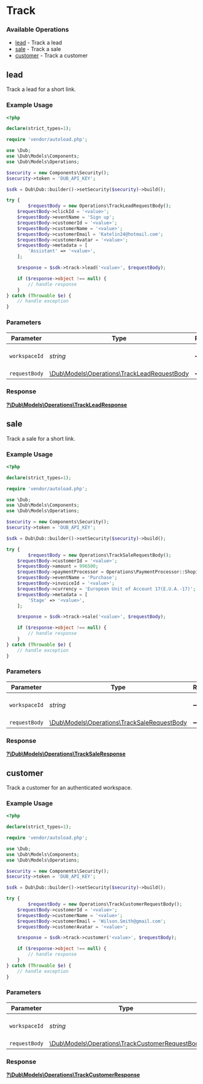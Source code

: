 # Track


### Available Operations

* [lead](#lead) - Track a lead
* [sale](#sale) - Track a sale
* [customer](#customer) - Track a customer

## lead

Track a lead for a short link.

### Example Usage

```php
<?php

declare(strict_types=1);

require 'vendor/autoload.php';

use \Dub;
use \Dub\Models\Components;
use \Dub\Models\Operations;

$security = new Components\Security();
$security->token = 'DUB_API_KEY';

$sdk = Dub\Dub::builder()->setSecurity($security)->build();

try {
        $requestBody = new Operations\TrackLeadRequestBody();
    $requestBody->clickId = '<value>';
    $requestBody->eventName = 'Sign up';
    $requestBody->customerId = '<value>';
    $requestBody->customerName = '<value>';
    $requestBody->customerEmail = 'Katelin24@hotmail.com';
    $requestBody->customerAvatar = '<value>';
    $requestBody->metadata = [
        'Assistant' => '<value>',
    ];

    $response = $sdk->track->lead('<value>', $requestBody);

    if ($response->object !== null) {
        // handle response
    }
} catch (Throwable $e) {
    // handle exception
}
```

### Parameters

| Parameter                                                                                      | Type                                                                                           | Required                                                                                       | Description                                                                                    |
| ---------------------------------------------------------------------------------------------- | ---------------------------------------------------------------------------------------------- | ---------------------------------------------------------------------------------------------- | ---------------------------------------------------------------------------------------------- |
| `workspaceId`                                                                                  | *string*                                                                                       | :heavy_minus_sign:                                                                             | The ID of the workspace.                                                                       |
| `requestBody`                                                                                  | [\Dub\Models\Operations\TrackLeadRequestBody](../../Models/Operations/TrackLeadRequestBody.md) | :heavy_minus_sign:                                                                             | N/A                                                                                            |


### Response

**[?\Dub\Models\Operations\TrackLeadResponse](../../Models/Operations/TrackLeadResponse.md)**


## sale

Track a sale for a short link.

### Example Usage

```php
<?php

declare(strict_types=1);

require 'vendor/autoload.php';

use \Dub;
use \Dub\Models\Components;
use \Dub\Models\Operations;

$security = new Components\Security();
$security->token = 'DUB_API_KEY';

$sdk = Dub\Dub::builder()->setSecurity($security)->build();

try {
        $requestBody = new Operations\TrackSaleRequestBody();
    $requestBody->customerId = '<value>';
    $requestBody->amount = 996500;
    $requestBody->paymentProcessor = Operations\PaymentProcessor::Shopify;
    $requestBody->eventName = 'Purchase';
    $requestBody->invoiceId = '<value>';
    $requestBody->currency = 'European Unit of Account 17(E.U.A.-17)';
    $requestBody->metadata = [
        'Stage' => '<value>',
    ];

    $response = $sdk->track->sale('<value>', $requestBody);

    if ($response->object !== null) {
        // handle response
    }
} catch (Throwable $e) {
    // handle exception
}
```

### Parameters

| Parameter                                                                                      | Type                                                                                           | Required                                                                                       | Description                                                                                    |
| ---------------------------------------------------------------------------------------------- | ---------------------------------------------------------------------------------------------- | ---------------------------------------------------------------------------------------------- | ---------------------------------------------------------------------------------------------- |
| `workspaceId`                                                                                  | *string*                                                                                       | :heavy_minus_sign:                                                                             | The ID of the workspace.                                                                       |
| `requestBody`                                                                                  | [\Dub\Models\Operations\TrackSaleRequestBody](../../Models/Operations/TrackSaleRequestBody.md) | :heavy_minus_sign:                                                                             | N/A                                                                                            |


### Response

**[?\Dub\Models\Operations\TrackSaleResponse](../../Models/Operations/TrackSaleResponse.md)**


## customer

Track a customer for an authenticated workspace.

### Example Usage

```php
<?php

declare(strict_types=1);

require 'vendor/autoload.php';

use \Dub;
use \Dub\Models\Components;
use \Dub\Models\Operations;

$security = new Components\Security();
$security->token = 'DUB_API_KEY';

$sdk = Dub\Dub::builder()->setSecurity($security)->build();

try {
        $requestBody = new Operations\TrackCustomerRequestBody();
    $requestBody->customerId = '<value>';
    $requestBody->customerName = '<value>';
    $requestBody->customerEmail = 'Wilson.Smith@gmail.com';
    $requestBody->customerAvatar = '<value>';

    $response = $sdk->track->customer('<value>', $requestBody);

    if ($response->object !== null) {
        // handle response
    }
} catch (Throwable $e) {
    // handle exception
}
```

### Parameters

| Parameter                                                                                              | Type                                                                                                   | Required                                                                                               | Description                                                                                            |
| ------------------------------------------------------------------------------------------------------ | ------------------------------------------------------------------------------------------------------ | ------------------------------------------------------------------------------------------------------ | ------------------------------------------------------------------------------------------------------ |
| `workspaceId`                                                                                          | *string*                                                                                               | :heavy_minus_sign:                                                                                     | The ID of the workspace.                                                                               |
| `requestBody`                                                                                          | [\Dub\Models\Operations\TrackCustomerRequestBody](../../Models/Operations/TrackCustomerRequestBody.md) | :heavy_minus_sign:                                                                                     | N/A                                                                                                    |


### Response

**[?\Dub\Models\Operations\TrackCustomerResponse](../../Models/Operations/TrackCustomerResponse.md)**

